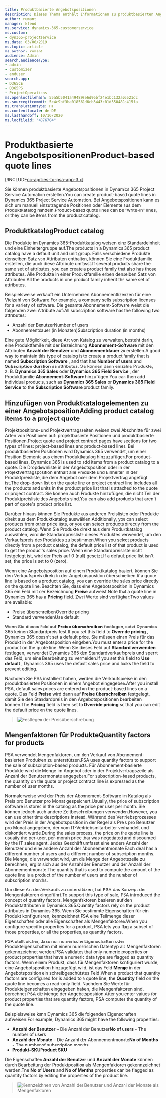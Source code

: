 ```yaml
---
title: Produktbasierte Angebotspositionen
description: Dieses Thema enthält Informationen zu produktbasierten Angebotspositionen.
author: rumant
manager: kfend
ms.service: dynamics-365-customerservice
ms.custom:
- dyn365-projectservice
ms.date: 03/06/2019
ms.topic: article
ms.author: rumant
audience: Admin
search.audienceType:
- admin
- customizer
- enduser
search.app:
- D365CE
- D365PS
- ProjectOperations
ms.openlocfilehash: 55a5b5041a494892e6d96bf24e1bc132a26521dc
ms.sourcegitcommit: 5c4c9bf3ba018562d6cb3443c01d550489c415fa
ms.translationtype: HT
ms.contentlocale: de-DE
ms.lasthandoff: 10/16/2020
ms.locfileid: "4076704"
---
```

# <a name="product-based-quote-lines"></a><span data-ttu-id="71476-103">Produktbasierte Angebotspositionen</span><span class="sxs-lookup"><span data-stu-id="71476-103">Product-based quote lines</span></span>

[!INCLUDE[cc-applies-to-psa-app-3.x](../includes/cc-applies-to-psa-app-3x.md)]


<span data-ttu-id="71476-104">Sie können produktbasierte Angebotspositionen in Dynamics 365 Project Service Automation erstellen.</span><span class="sxs-lookup"><span data-stu-id="71476-104">You can create product-based quote lines in Dynamics 365 Project Service Automation.</span></span> <span data-ttu-id="71476-105">Bei Angebotspositionen kann es sich um manuell einzutragende Positionen oder Elemente aus dem Produktkatalog handeln.</span><span class="sxs-lookup"><span data-stu-id="71476-105">Product-based quote lines can be "write-in" lines, or they can be items from the product catalog.</span></span>

## <a name="product-catalog"></a><span data-ttu-id="71476-106">Produktkatalog</span><span class="sxs-lookup"><span data-stu-id="71476-106">Product catalog</span></span>

<span data-ttu-id="71476-107">Die Produkte im Dynamics 365-Produktkatalog weisen eine Standardeinheit und eine Einheitengruppe auf.</span><span class="sxs-lookup"><span data-stu-id="71476-107">The products in a Dynamics 365 product catalog have a default unit and unit group.</span></span> <span data-ttu-id="71476-108">Falls verschiedene Produkte denselben Satz von Attributen enthalten, können Sie eine Produktfamilie erstellen, die auch diese Attribute umfasst.</span><span class="sxs-lookup"><span data-stu-id="71476-108">If several products share the same set of attributes, you can create a product family that also has those attributes.</span></span> <span data-ttu-id="71476-109">Alle Produkte in einer Produktfamilie erben denselben Satz von Attributen.</span><span class="sxs-lookup"><span data-stu-id="71476-109">All the products in one product family inherit the same set of attributes.</span></span>

<span data-ttu-id="71476-110">Beispielsweise verkauft ein Unternehmen Abonnementlizenzen für eine Vielzahl von Software.</span><span class="sxs-lookup"><span data-stu-id="71476-110">For example, a company sells subscription licenses for a variety of software.</span></span> <span data-ttu-id="71476-111">Die gesamte Abonnement-Software weist die folgenden zwei Attribute auf:</span><span class="sxs-lookup"><span data-stu-id="71476-111">All subscription software has the following two attributes:</span></span>

- <span data-ttu-id="71476-112">Anzahl der Benutzer</span><span class="sxs-lookup"><span data-stu-id="71476-112">Number of users</span></span> 
- <span data-ttu-id="71476-113">Abonnementdauer (in Monaten)</span><span class="sxs-lookup"><span data-stu-id="71476-113">Subscription duration (in months)</span></span>

<span data-ttu-id="71476-114">Eine gute Möglichkeit, diese Art von Katalog zu verwalten, besteht darin, eine Produktfamilie mit der Bezeichnung **Abonnement-Software** mit den Attributen **Anzahl der Benutzer** und **Abonnementdauer** zu erstellen.</span><span class="sxs-lookup"><span data-stu-id="71476-114">A good way to maintain this type of catalog is to create a product family that is named **Subscription Software** , and that has **Number of users** and **Subscription duration** as attributes.</span></span> <span data-ttu-id="71476-115">Sie können dann einzelne Produkte, z. B. **Dynamics 365 Sales** oder **Dynamics 365 Field Service** , der Produktfamilie **Abonnement-Software** hinzufügen.</span><span class="sxs-lookup"><span data-stu-id="71476-115">You can then add individual products, such as **Dynamics 365 Sales** or **Dynamics 365 Field Service** to the **Subscription Software** product family.</span></span>

## <a name="adding-product-catalog-items-to-a-project-quote"></a><span data-ttu-id="71476-116">Hinzufügen von Produktkatalogelementen zu einer Angebotsposition</span><span class="sxs-lookup"><span data-stu-id="71476-116">Adding product catalog items to a project quote</span></span>

<span data-ttu-id="71476-117">Projektpositions- und Projektvertragsseiten weisen zwei Abschnitte für zwei Arten von Positionen auf: projektbasierte Positionen und produktbasierte Positionen.</span><span class="sxs-lookup"><span data-stu-id="71476-117">Project quote and project contract pages have sections for two types of lines: project-based lines and product-based lines.</span></span> <span data-ttu-id="71476-118">Bei produktbasierten Positionen wird Dynamics 365 verwendet, um einer Position Elemente aus einem Produktkatalog hinzuzufügen.</span><span class="sxs-lookup"><span data-stu-id="71476-118">For product-based lines, Dynamics 365 is used to add items from a product catalog to a quote.</span></span> <span data-ttu-id="71476-119">Die Dropdownliste in der Angebotsposition oder in der Projektvertragsposition enthält alle Produkte und Einheiten in der Produktpreisliste, die dem Angebot oder dem Projektvertrag angefügt ist.</span><span class="sxs-lookup"><span data-stu-id="71476-119">The drop-down list on the quote line or project contract line includes all the products and units in the product price list that is attached to the quote or project contract.</span></span> <span data-ttu-id="71476-120">Sie können auch Produkte hinzufügen, die nicht Teil der Produktpreisliste des Angebots sind.</span><span class="sxs-lookup"><span data-stu-id="71476-120">You can also add products that aren't part of quote's product price list.</span></span>

<span data-ttu-id="71476-121">Darüber hinaus können Sie Produkte aus anderen Preislisten oder Produkte direkt aus dem Produktkatalog auswählen.</span><span class="sxs-lookup"><span data-stu-id="71476-121">Additionally, you can select products from other price lists, or you can select products directly from the product catalog.</span></span> <span data-ttu-id="71476-122">Wenn Sie Produkte direkt aus dem Produktkatalog auswählen, wird die Standardpreisliste dieses Produktes verwendet, um den Verkaufspreis des Produktes zu bestimmen.</span><span class="sxs-lookup"><span data-stu-id="71476-122">When you select products directly from a product catalog, the default price list of that product is used to get the product's sales price.</span></span> <span data-ttu-id="71476-123">Wenn eine Standardpreisliste nicht festgelegt ist, wird der Preis auf 0 (null) gesetzt.</span><span class="sxs-lookup"><span data-stu-id="71476-123">If a default price list isn't set, the price is set to 0 (zero).</span></span>

<span data-ttu-id="71476-124">Wenn eine Angebotsposition auf einem Produktkatalog basiert, können Sie den Verkaufspreis direkt in der Angebotsposition überschreiben.</span><span class="sxs-lookup"><span data-stu-id="71476-124">If a quote line is based on a product catalog, you can override the sales price directly on the quote line.</span></span> <span data-ttu-id="71476-125">Beachten Sie, dass eine Angebotsposition in Dynamics 365 ein Feld mit der Bezeichnung **Preise** aufweist.</span><span class="sxs-lookup"><span data-stu-id="71476-125">Note that a quote line in Dynamics 365 has a **Pricing** field.</span></span> <span data-ttu-id="71476-126">Zwei Werte sind verfügbar:</span><span class="sxs-lookup"><span data-stu-id="71476-126">Two values are available:</span></span>

- <span data-ttu-id="71476-127">Preise überschreiben</span><span class="sxs-lookup"><span data-stu-id="71476-127">Override pricing</span></span>  
- <span data-ttu-id="71476-128">Standard verwenden</span><span class="sxs-lookup"><span data-stu-id="71476-128">Use default</span></span>

<span data-ttu-id="71476-129">Wenn Sie dieses Feld auf **Preise überschreiben** festlegen, setzt Dynamics 365 keinen Standardpreis fest.</span><span class="sxs-lookup"><span data-stu-id="71476-129">If you set this field to **Override pricing** , Dynamics 365 doesn't set a default price.</span></span> <span data-ttu-id="71476-130">Sie müssen einen Preis für das Produkt in der Angebotsposition eingeben.</span><span class="sxs-lookup"><span data-stu-id="71476-130">You must enter a price for the product on the quote line.</span></span> <span data-ttu-id="71476-131">Wenn Sie dieses Feld auf **Standard verwenden** festlegen, verwendet Dynamics 365 den Standardverkaufspreis und sperrt das Feld, um eine Bearbeitung zu vermeiden.</span><span class="sxs-lookup"><span data-stu-id="71476-131">If you set this field to **Use default** , Dynamics 365 uses the default sales price and locks the field to prevent editing.</span></span>

<span data-ttu-id="71476-132">Nachdem Sie PSA installiert haben, werden die Verkaufspreise in den produktbasierten Positionen in einem Angebot eingegeben.</span><span class="sxs-lookup"><span data-stu-id="71476-132">After you install PSA, default sales prices are entered on the product-based lines on a quote.</span></span> <span data-ttu-id="71476-133">Das Feld **Preise** wird dann auf **Preise überschreiben** festgelegt, damit Sie den Standardpreis in den Angebotspositionen bearbeiten können.</span><span class="sxs-lookup"><span data-stu-id="71476-133">The **Pricing** field is then set to **Override pricing** so that you can edit the default price on the quote lines.</span></span>

> ![Festlegen der Preisüberschreibung](media/basic-guide-10.png)
 
## <a name="quantity-factors-for-products"></a><span data-ttu-id="71476-135">Mengenfaktoren für Produkte</span><span class="sxs-lookup"><span data-stu-id="71476-135">Quantity factors for products</span></span>

<span data-ttu-id="71476-136">PSA verwendet Mengenfaktoren, um den Verkauf von Abonnement-basierten Produkten zu unterstützen.</span><span class="sxs-lookup"><span data-stu-id="71476-136">PSA uses quantity factors to support the sale of subscription-based products.</span></span> <span data-ttu-id="71476-137">Für Abonnement-basierte Produkte wird die Menge im Angebot oder in der Projektvertragszeile als Anzahl der Benutzermonate angegeben.</span><span class="sxs-lookup"><span data-stu-id="71476-137">For subscription-based products, the quantity on the quote or project contract line is expressed as the number of user months.</span></span>

<span data-ttu-id="71476-138">Normalerweise wird der Preis der Abonnement-Software im Katalog als Preis pro Benutzer pro Monat gespeichert.</span><span class="sxs-lookup"><span data-stu-id="71476-138">Usually, the price of subscription software is stored in the catalog as the price per user per month.</span></span> <span data-ttu-id="71476-139">Sie können jedoch auch andere Zeitbeschreibungen verwenden.</span><span class="sxs-lookup"><span data-stu-id="71476-139">However, you can use other time descriptions instead.</span></span> <span data-ttu-id="71476-140">Während des Vertriebsprozesses wird der Preis in der Angebotsposition in der Regel als Preis pro Benutzer pro Monat angegeben, der vom IT-Vertriebsmitarbeiter verhandelt und diskontiert wurde.</span><span class="sxs-lookup"><span data-stu-id="71476-140">During the sales process, the price on the quote line is usually the per-user, per-month price that was negotiated and discounted by the IT sales agent.</span></span> <span data-ttu-id="71476-141">Jedes Geschäft umfasst eine andere Anzahl der Benutzer und eine andere Anzahl der Abonnementmonate.</span><span class="sxs-lookup"><span data-stu-id="71476-141">Each deal has a different number of users and a different number of subscription months.</span></span> <span data-ttu-id="71476-142">Die Menge, die verwendet wird, um die Menge der Angebotszeile zu berechnen, ergibt sich aus der Anzahl der Benutzer und der Anzahl der Abonnementmonate.</span><span class="sxs-lookup"><span data-stu-id="71476-142">The quantity that is used to compute the amount of the quote line is a product of the number of users and the number of subscription months.</span></span>

<span data-ttu-id="71476-143">Um diese Art des Verkaufs zu unterstützen, hat PSA das Konzept der Mengenfaktoren eingeführt.</span><span class="sxs-lookup"><span data-stu-id="71476-143">To support this type of sale, PSA introduced the concept of quantity factors.</span></span> <span data-ttu-id="71476-144">Mengenfaktoren basieren auf den Produktattributen in Dynamics 365.</span><span class="sxs-lookup"><span data-stu-id="71476-144">Quantity factors rely on the product attributes in Dynamics 365.</span></span> <span data-ttu-id="71476-145">Wenn Sie bestimmte Eigenschaften für ein Produkt konfigurieren, kennzeichnet PSA eine Teilmenge dieser Eigenschaften oder alle Eigenschaften als Mengenfaktoren.</span><span class="sxs-lookup"><span data-stu-id="71476-145">When you configure specific properties for a product, PSA lets you flag a subset of those properties, or all the properties, as quantity factors.</span></span>

<span data-ttu-id="71476-146">PSA stellt sicher, dass nur numerische Eigenschaften oder Produkteigenschaften mit einem numerischen Datentyp als Mengenfaktoren gekennzeichnet werden.</span><span class="sxs-lookup"><span data-stu-id="71476-146">PSA validates that only numeric properties or product properties that have a numeric data type are flagged as quantity factors.</span></span> <span data-ttu-id="71476-147">Wenn einem Produkt, dass für Mengenfaktoren konfiguriert wurde, eine Angebotsposition hinzugefügt wird, ist das Feld **Menge** in der Angebotsposition ein schreibgeschütztes Feld.</span><span class="sxs-lookup"><span data-stu-id="71476-147">When a product that quantity factors are configured for is added to a quote line, the **Quantity** field on the quote line becomes a read-only field.</span></span> <span data-ttu-id="71476-148">Nachdem Sie Werte für Produkteigenschaften eingegeben haben, die Mengenfaktoren sind, berechnet PSA die Menge der Angebotsposition.</span><span class="sxs-lookup"><span data-stu-id="71476-148">After you enter values for product properties that are quantity factors, PSA computes the quantity of the quote line.</span></span>

<span data-ttu-id="71476-149">Beispielsweise kann Dynamics 365 die folgenden Eigenschaften aufweisen:</span><span class="sxs-lookup"><span data-stu-id="71476-149">For example, Dynamics 365 might have the following properties:</span></span> 

- <span data-ttu-id="71476-150">**Anzahl der Benutzer** – Die Anzahl der Benutzer</span><span class="sxs-lookup"><span data-stu-id="71476-150">**No of users** - The number of users</span></span> 
- <span data-ttu-id="71476-151">**Anzahl der Monate** – Die Anzahl der Abonnementmonate</span><span class="sxs-lookup"><span data-stu-id="71476-151">**No of Months** - The number of subscription months</span></span>
- <span data-ttu-id="71476-152">**Produkt-SKU**</span><span class="sxs-lookup"><span data-stu-id="71476-152">**Product SKU**</span></span> 

<span data-ttu-id="71476-153">Die Eigenschaften **Anzahl der Benutzer** und **Anzahl der Monate** können durch Bearbeitung der Produktposition als Mengenfaktoren gekennzeichnet werden.</span><span class="sxs-lookup"><span data-stu-id="71476-153">Tne **No of Users** and **No of Months** properties can be flagged as quantity factors by editing the properties of the product line.</span></span> 

> ![Kennzeichnen von Anzahl der Benutzer und Anzahl der Monate als Mengenfaktoren](media/basic-guide-11.png)
 
